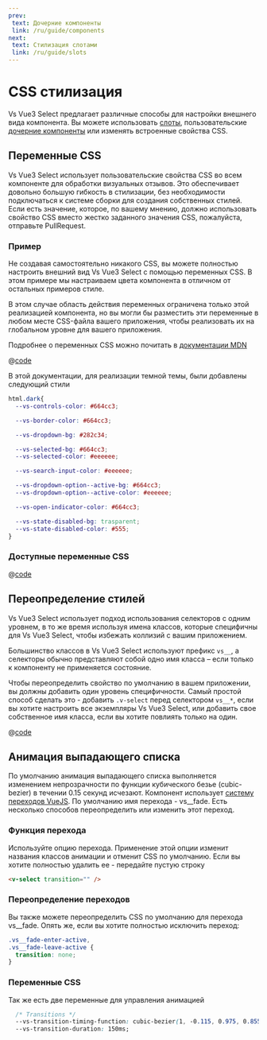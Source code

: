```yaml
---
prev:
 text: Дочерние компоненты
 link: /ru/guide/components
next:
 text: Стилизация слотами
 link: /ru/guide/slots
---
```


# CSS стилизация

Vs Vue3 Select предлагает различные способы для настройки внешнего вида компонента. Вы можете использовать 
[слоты](../api/slots.md), пользовательские [дочерние компоненты](components.md) или изменять встроенные свойства CSS.


## Переменные CSS

Vs Vue3 Select использует пользовательские свойства CSS во всем компоненте для обработки визуальных отзывов. Это
обеспечивает довольно большую гибкость в стилизации, без необходимости подключаться к системе сборки для создания 
собственных стилей. Если есть значение, которое, по вашему мнению, должно использовать свойство CSS вместо жестко
заданного значения CSS, пожалуйста, отправьте PullRequest.

### Пример

Не создавая самостоятельно никакого CSS, вы можете полностью настроить внешний вид Vs Vue3 Select с помощью переменных
CSS. В этом примере мы настраиваем цвета компонента в отличном от остальных примеров стиле.

В этом случае область действия переменных ограничена только этой реализацией компонента, но вы могли бы разместить эти
переменные в любом месте CSS-файла вашего приложения, чтобы реализовать их на глобальном уровне для вашего приложения.

Подробнее о переменных CSS можно почитать в [документации MDN](https://developer.mozilla.org/en-US/docs/Web/CSS/Using_CSS_custom_properties)

<CssVariables style="margin-top: 1rem;" />

@[code](../../.vuepress/components/CssVariables.vue)

В этой документации, для реализации темной темы, были добавлены следующий стили
```css
html.dark{
  --vs-controls-color: #664cc3;

  --vs-border-color: #664cc3;

  --vs-dropdown-bg: #282c34;

  --vs-selected-bg: #664cc3;
  --vs-selected-color: #eeeeee;

  --vs-search-input-color: #eeeeee;

  --vs-dropdown-option--active-bg: #664cc3;
  --vs-dropdown-option--active-color: #eeeeee;

  --vs-open-indicator-color: #664cc3;

  --vs-state-disabled-bg: trasparent;
  --vs-state-disabled-color: #555;
}
```


### Доступные переменные CSS

@[code](../../../../src/css/global/variables.css)

## Переопределение стилей

Vs Vue3 Select использует подход использования селекторов с одним уровнем, в то же время используя имена классов, 
которые специфичны для Vs Vue3 Select, чтобы избежать коллизий с вашим приложением.

Большинство классов в Vs Vue3 Select используют префикс `vs__`, а селекторы обычно представляют собой одно имя класса –
если только к компоненту не применяется состояние.

Чтобы переопределить свойство по умолчанию в вашем приложении, вы должны добавить один уровень специфичности. Самый
простой способ сделать это - добавить `.v-select` перед селектором `vs__*`, если вы хотите настроить все экземпляры 
Vs Vue3 Select, или добавить свое собственное имя класса, если вы хотите повлиять только на один.

<CssSpecificity />

@[code](../../.vuepress/components/CssSpecificity.vue)

## Анимация выпадающего списка

По умолчанию анимация выпадающего списка выполняется изменением непрозрачности по функции кубического безье
(cubic-bezier) в течении 0.15 секунд исчезают. Компонент использует 
[систему переходов VueJS](https://vuejs.org/guide/built-ins/transition.html). По умолчанию имя перехода - vs__fade. Есть 
несколько способов переопределить или изменить этот переход.

### Функция перехода

Используйте опцию перехода. Применение этой опции изменит названия классов анимации и отменит CSS по умолчанию. 
Если вы хотите полностью удалить ее - передайте пустую строку

```html
<v-select transition="" />
```

### Переопределение переходов
Вы также можете переопределить CSS по умолчанию для перехода vs__fade. Опять же, если вы хотите полностью исключить 
переход:

```css
.vs__fade-enter-active,
.vs__fade-leave-active {
  transition: none;
}
```

### Переменные CSS 

Так же есть две переменные для управления анимацией
```css
  /* Transitions */
  --vs-transition-timing-function: cubic-bezier(1, -0.115, 0.975, 0.855);
  --vs-transition-duration: 150ms;
```
